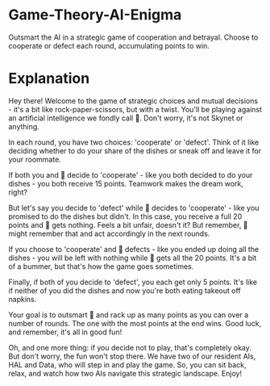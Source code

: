 # Game-Theory-AI-Enigma
Outsmart the AI in a strategic game of cooperation and betrayal. Choose to cooperate or defect each round, accumulating points to win.

# Explanation
Hey there! Welcome to the game of strategic choices and mutual decisions - it's a bit like rock-paper-scissors, but with a twist. You'll be playing against an artificial intelligence we fondly call 🤖. Don't worry, it's not Skynet or anything.

In each round, you have two choices: 'cooperate' or 'defect'. Think of it like deciding whether to do your share of the dishes or sneak off and leave it for your roommate. 

If both you and 🤖 decide to 'cooperate' - like you both decided to do your dishes - you both receive 15 points. Teamwork makes the dream work, right?

But let's say you decide to 'defect' while 🤖 decides to 'cooperate' - like you promised to do the dishes but didn't. In this case, you receive a full 20 points and 🤖 gets nothing. Feels a bit unfair, doesn't it? But remember, 🤖 might remember that and act accordingly in the next rounds.

If you choose to 'cooperate' and 🤖 defects - like you ended up doing all the dishes - you will be left with nothing while 🤖 gets all the 20 points. It's a bit of a bummer, but that's how the game goes sometimes.

Finally, if both of you decide to 'defect', you each get only 5 points. It's like if neither of you did the dishes and now you're both eating takeout off napkins.

Your goal is to outsmart 🤖 and rack up as many points as you can over a number of rounds. The one with the most points at the end wins. Good luck, and remember, it's all in good fun!

Oh, and one more thing: if you decide not to play, that's completely okay. But don't worry, the fun won't stop there. We have two of our resident AIs, HAL and Data, who will step in and play the game. So, you can sit back, relax, and watch how two AIs navigate this strategic landscape. Enjoy!
